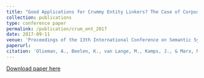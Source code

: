 ```yaml
---
title: "Good Applications for Crummy Entity Linkers? The Case of Corpus Selection in Digital Humanities"
collection: publications
type: conference paper
permalink: /publication/crum_ent_2017
date: 2017-09-11
venue: 'Proceedings of the 13th International Conference on Semantic Systems'
paperurl: 
citation: 'Olieman, A., Beelen, K., van Lange, M., Kamps, J., & Marx, M. (2017). &quot;Good Applications for Crummy Entity Linkers? The Case of Corpus Selection in Digital Humanities.&quot; <i>Proceedings of the 13th International Conference on Semantic Systems </i>'
---
```


[Download paper here](https://arxiv.org/pdf/1708.01162.pdf)
